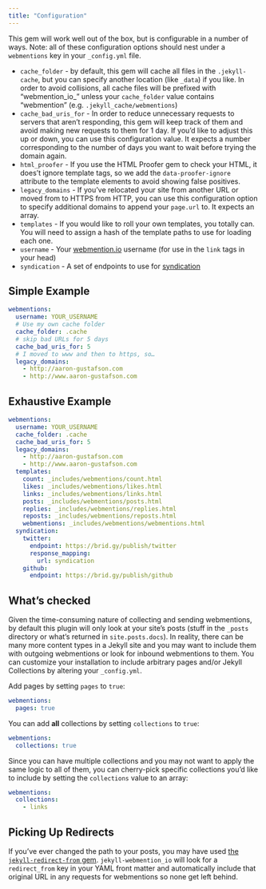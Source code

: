 ```yaml
---
title: "Configuration"
---
```


This gem will work well out of the box, but is configurable in a number of ways. Note: all of these configuration options should nest under a `webmentions` key in your `_config.yml` file.

* `cache_folder` - by default, this gem will cache all files in the `.jekyll-cache`, but you can specify another location (like `_data`) if you like. In order to avoid collisions, all cache files will be prefixed with “webmention_io_” unless your `cache_folder` value contains “webmention” (e.g. `.jekyll_cache/webmentions`)
* `cache_bad_uris_for` - In order to reduce unnecessary requests to servers that aren’t responding, this gem will keep track of them and avoid making new requests to them for 1 day. If you’d like to adjust this up or down, you can use this configuration value. It expects a number corresponding to the number of days you want to wait before trying the domain again.
* `html_proofer` - If you use the HTML Proofer gem to check your HTML, it does’t ignore template tags, so we add the `data-proofer-ignore` attribute to the template elements to avoid showing false positives.
* `legacy_domains` - If you’ve relocated your site from another URL or moved from to HTTPS from HTTP, you can use this configuration option to specify additional domains to append your `page.url` to. It expects an array.
* `templates` - If you would like to roll your own templates, you totally can. You will need to assign a hash of the template paths to use for loading each one.
* `username` - Your [webmention.io](https://webmention.io) username (for use in the `link` tags in your head)
* `syndication` - A set of endpoints to use for [syndication](/jekyll-webmention_io/syndication)

## Simple Example

```yml
webmentions:
  username: YOUR_USERNAME
  # Use my own cache folder
  cache_folder: .cache
  # skip bad URLs for 5 days
  cache_bad_uris_for: 5
  # I moved to www and then to https, so…
  legacy_domains:
    - http://aaron-gustafson.com
    - http://www.aaron-gustafson.com
```

## Exhaustive Example

```yml
webmentions:
  username: YOUR_USERNAME
  cache_folder: .cache
  cache_bad_uris_for: 5
  legacy_domains:
    - http://aaron-gustafson.com
    - http://www.aaron-gustafson.com
  templates:
    count: _includes/webmentions/count.html
    likes: _includes/webmentions/likes.html
    links: _includes/webmentions/links.html
    posts: _includes/webmentions/posts.html
    replies: _includes/webmentions/replies.html
    reposts: _includes/webmentions/reposts.html
    webmentions: _includes/webmentions/webmentions.html
  syndication:
    twitter: 
      endpoint: https://brid.gy/publish/twitter
      response_mapping:
        url: syndication
    github: 
      endpoint: https://brid.gy/publish/github
```

## What’s checked

Given the time-consuming nature of collecting and sending webmentions, by default this plugin will only look at your site’s posts (stuff in the `_posts` directory or what’s returned in `site.posts.docs`). In reality, there can be many more content types in a Jekyll site and you may want to include them with outgoing webmentions or look for inbound webmentions to them. You can customize your installation to include arbitrary pages and/or Jekyll Collections by altering your `_config.yml`.

Add pages by setting `pages` to `true`:

```yml
webmentions:
  pages: true
```

You can add **all** collections by setting `collections` to `true`:

```yml
webmentions:
  collections: true
```

Since you can have multiple collections and you may not want to apply the same logic to all of them, you can cherry-pick specific collections you’d like to include by setting the `collections` value to an array:

```yml
webmentions:
  collections:
    - links
```

## Picking Up Redirects

If you’ve ever changed the path to your posts, you may have used [the `jekyll-redirect-from` gem](https://github.com/jekyll/jekyll-redirect-from). `jekyll-webmention_io` will look for a `redirect_from` key in your YAML front matter and automatically include that original URL in any requests for webmentions so none get left behind.

